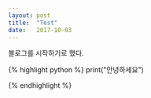 ```yaml
---
layout: post
title:  "Test"
date:   2017-10-03
---
```


<p class="intro"><span class="dropcap">블</span>로그를 시작하기로 했다.</p>

{% highlight python %}
print("안녕하세요")

{% endhighlight %}
